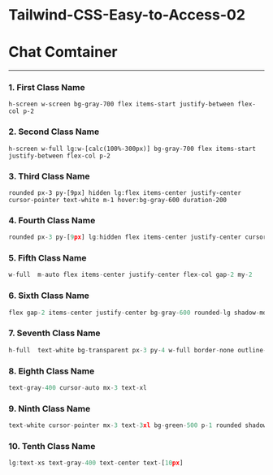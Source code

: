 # Tailwind-CSS-Easy-to-Access-02

# Chat Comtainer
---

### 1. First Class Name
```
h-screen w-screen bg-gray-700 flex items-start justify-between flex-col p-2
```

### 2. Second Class Name
```
h-screen w-full lg:w-[calc(100%-300px)] bg-gray-700 flex items-start justify-between flex-col p-2
```

### 3. Third Class Name
```
rounded px-3 py-[9px] hidden lg:flex items-center justify-center cursor-pointer text-white m-1 hover:bg-gray-600 duration-200
```

### 4. Fourth Class Name
```jsx
rounded px-3 py-[9px] lg:hidden flex items-center justify-center cursor-pointer text-white mt-0 mb-3 border border-gray-600
```

### 5. Fifth Class Name
```jsx
w-full  m-auto flex items-center justify-center flex-col gap-2 my-2
```

### 6. Sixth Class Name
```jsx
flex gap-2 items-center justify-center bg-gray-600 rounded-lg shadow-md w-[90%] lg:w-2/5 xl:w-1/2
```

### 7. Seventh Class Name
```jsx
h-full  text-white bg-transparent px-3 py-4 w-full border-none outline-none text-base
```

### 8. Eighth Class Name
```jsx
text-gray-400 cursor-auto mx-3 text-xl
```

### 9. Ninth Class Name
```jsx
text-white cursor-pointer mx-3 text-3xl bg-green-500 p-1 rounded shadow-md
```

### 10. Tenth Class Name
```jsx
lg:text-xs text-gray-400 text-center text-[10px]
```

